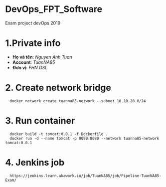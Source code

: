 # DevOps_FPT_Software
Exam project devOps 2019

# 1.Private info
  - **Họ và tên**: *Nguyen Anh Tuan*
  - **Account**: *TuanNA85*
  - **Đơn vị**: *FHN.DSL*
# 2. Create network bridge
```
  docker network create tuanna85-network --subnet 10.10.20.0/24
```
# 3. Run container
```
  docker build -t tomcat:0.0.1 -f Dockerfile .
  docker run -d --name tomcat -p 8080:8080 --network tuanna85-network tomcat:0.0.1
```
# 4. Jenkins job
```
  https://jenkins.learn.akawork.io/job/TuanNA85/job/Pipeline-TuanNA85-Exam/
```
